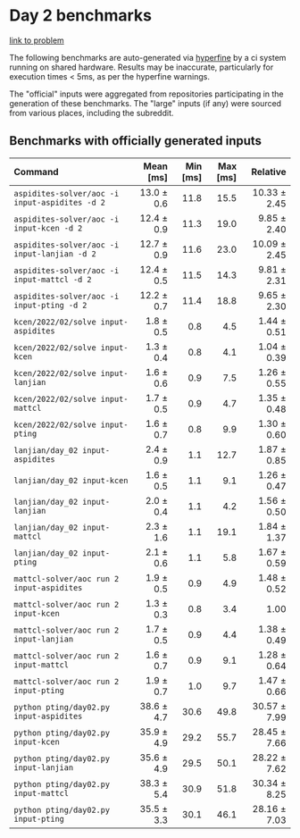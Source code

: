 # Day 2 benchmarks

[link to problem](http://adventofcode.com/2022/day/2)

The following benchmarks are auto-generated via [hyperfine](https://github.com/sharkdp/hyperfine) by a ci system running on shared hardware. Results may be inaccurate, particularly for execution times < 5ms, as per the hyperfine warnings.

The "official" inputs were aggregated from repositories participating in the generation of these benchmarks. The "large" inputs (if any) were sourced from various places, including the subreddit.

## Benchmarks with officially generated inputs
| Command | Mean [ms] | Min [ms] | Max [ms] | Relative |
|:---|---:|---:|---:|---:|
| `aspidites-solver/aoc -i input-aspidites -d 2` | 13.0 ± 0.6 | 11.8 | 15.5 | 10.33 ± 2.45 |
| `aspidites-solver/aoc -i input-kcen -d 2` | 12.4 ± 0.9 | 11.3 | 19.0 | 9.85 ± 2.40 |
| `aspidites-solver/aoc -i input-lanjian -d 2` | 12.7 ± 0.9 | 11.6 | 23.0 | 10.09 ± 2.45 |
| `aspidites-solver/aoc -i input-mattcl -d 2` | 12.4 ± 0.5 | 11.5 | 14.3 | 9.81 ± 2.31 |
| `aspidites-solver/aoc -i input-pting -d 2` | 12.2 ± 0.7 | 11.4 | 18.8 | 9.65 ± 2.30 |
| `kcen/2022/02/solve input-aspidites` | 1.8 ± 0.5 | 0.8 | 4.5 | 1.44 ± 0.51 |
| `kcen/2022/02/solve input-kcen` | 1.3 ± 0.4 | 0.8 | 4.1 | 1.04 ± 0.39 |
| `kcen/2022/02/solve input-lanjian` | 1.6 ± 0.6 | 0.9 | 7.5 | 1.26 ± 0.55 |
| `kcen/2022/02/solve input-mattcl` | 1.7 ± 0.5 | 0.9 | 4.7 | 1.35 ± 0.48 |
| `kcen/2022/02/solve input-pting` | 1.6 ± 0.7 | 0.8 | 9.9 | 1.30 ± 0.60 |
| `lanjian/day_02 input-aspidites` | 2.4 ± 0.9 | 1.1 | 12.7 | 1.87 ± 0.85 |
| `lanjian/day_02 input-kcen` | 1.6 ± 0.5 | 1.1 | 9.1 | 1.26 ± 0.47 |
| `lanjian/day_02 input-lanjian` | 2.0 ± 0.4 | 1.1 | 4.2 | 1.56 ± 0.50 |
| `lanjian/day_02 input-mattcl` | 2.3 ± 1.6 | 1.1 | 19.1 | 1.84 ± 1.37 |
| `lanjian/day_02 input-pting` | 2.1 ± 0.6 | 1.1 | 5.8 | 1.67 ± 0.59 |
| `mattcl-solver/aoc run 2 input-aspidites` | 1.9 ± 0.5 | 0.9 | 4.9 | 1.48 ± 0.52 |
| `mattcl-solver/aoc run 2 input-kcen` | 1.3 ± 0.3 | 0.8 | 3.4 | 1.00 |
| `mattcl-solver/aoc run 2 input-lanjian` | 1.7 ± 0.5 | 0.9 | 4.4 | 1.38 ± 0.49 |
| `mattcl-solver/aoc run 2 input-mattcl` | 1.6 ± 0.7 | 0.9 | 9.1 | 1.28 ± 0.64 |
| `mattcl-solver/aoc run 2 input-pting` | 1.9 ± 0.7 | 1.0 | 9.7 | 1.47 ± 0.66 |
| `python pting/day02.py input-aspidites` | 38.6 ± 4.7 | 30.6 | 49.8 | 30.57 ± 7.99 |
| `python pting/day02.py input-kcen` | 35.9 ± 4.9 | 29.2 | 55.7 | 28.45 ± 7.66 |
| `python pting/day02.py input-lanjian` | 35.6 ± 4.9 | 29.5 | 50.1 | 28.22 ± 7.62 |
| `python pting/day02.py input-mattcl` | 38.3 ± 5.4 | 30.9 | 51.8 | 30.34 ± 8.25 |
| `python pting/day02.py input-pting` | 35.5 ± 3.3 | 30.1 | 46.1 | 28.16 ± 7.03 |
